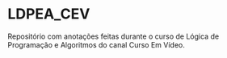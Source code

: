 # LDPEA_CEV

Repositório com anotações feitas durante o curso de Lógica de Programação e Algoritmos do canal Curso Em Vídeo.